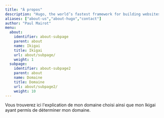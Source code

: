 ```yaml
---
title: "À propos"
description: "Hugo, the world’s fastest framework for building websites"
aliases: ["about-us","about-hugo","contact"]
author: "Paul Mairot"
menu:
  about:
    identifier: about-subpage
    parent: about
    name: Ikigai
    title: Ikigai
    url: about/subpage/
    weight: 1
  subpage:
    identifier: about-subpage2
    parent: about
    name: Domaine
    title: Domaine
    url: about/subpage2/
    weight: 10
---
```


Vous trouverez ici l'explication de mon domaine choisi ainsi que mon Ikigai ayant permis de déterminer mon domaine.


